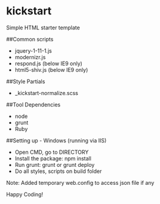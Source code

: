 kickstart
=========

Simple HTML starter template

##Common scripts
- jquery-1-11-1.js
- modernizr.js
- respond.js (below IE9 only)
- html5-shiv.js (below IE9 only)

##Style Partials
- _kickstart-normalize.scss

##Tool Dependencies
- node
- grunt
- Ruby

##Setting up - Windows (running via IIS)
- Open CMD, go to DIRECTORY
- Install the package: npm install
- Run grunt: grunt or grunt deploy
- Do all styles, scripts on build folder

Note: Added temporary web.config to access json file if any

Happy Coding!
